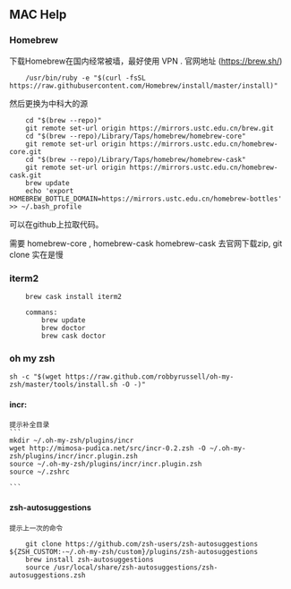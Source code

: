 ## MAC Help 

### Homebrew

下载Homebrew在国内经常被墙，最好使用 VPN . 官网地址 (https://brew.sh/)
```
    /usr/bin/ruby -e "$(curl -fsSL https://raw.githubusercontent.com/Homebrew/install/master/install)"
```

然后更换为中科大的源
```
    cd "$(brew --repo)"
    git remote set-url origin https://mirrors.ustc.edu.cn/brew.git
    cd "$(brew --repo)/Library/Taps/homebrew/homebrew-core"
    git remote set-url origin https://mirrors.ustc.edu.cn/homebrew-core.git
    cd "$(brew --repo)/Library/Taps/homebrew/homebrew-cask"
    git remote set-url origin https://mirrors.ustc.edu.cn/homebrew-cask.git
    brew update
    echo 'export HOMEBREW_BOTTLE_DOMAIN=https://mirrors.ustc.edu.cn/homebrew-bottles' >> ~/.bash_profile
```
可以在github上拉取代码。

需要 homebrew-core , homebrew-cask 
homebrew-cask 去官网下载zip, git clone 实在是慢

### iterm2

```
    brew cask install iterm2

    commans: 
        brew update 
        brew doctor 
        brew cask doctor
```

### oh my zsh

`sh -c "$(wget https://raw.github.com/robbyrussell/oh-my-zsh/master/tools/install.sh -O -)"`

#### incr: 
    提示补全目录
    ```
    mkdir ~/.oh-my-zsh/plugins/incr
    wget http://mimosa-pudica.net/src/incr-0.2.zsh -O ~/.oh-my-zsh/plugins/incr/incr.plugin.zsh
    source ~/.oh-my-zsh/plugins/incr/incr.plugin.zsh
    source ~/.zshrc

    ```

#### zsh-autosuggestions
    提示上一次的命令
```
    git clone https://github.com/zsh-users/zsh-autosuggestions ${ZSH_CUSTOM:-~/.oh-my-zsh/custom}/plugins/zsh-autosuggestions
    brew install zsh-autosuggestions
    source /usr/local/share/zsh-autosuggestions/zsh-autosuggestions.zsh
```




